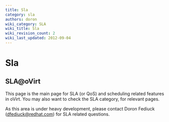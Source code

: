 ```yaml
---
title: Sla
category: sla
authors: doron
wiki_category: SLA
wiki_title: Sla
wiki_revision_count: 2
wiki_last_updated: 2012-09-04
---
```


# Sla

## SLA@oVirt

This page is the main page for SLA (or QoS) and scheduling related features in oVirt. You may also want to check the SLA category, for relevant pages.

As this area is under heavy development, please contact Doron Fediuck (dfediuck@redhat.com) for SLA related questions.

